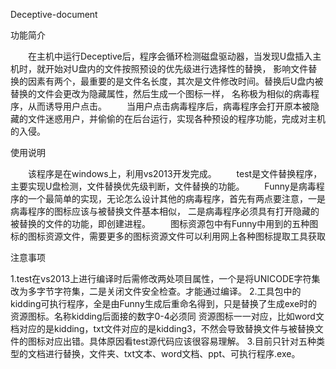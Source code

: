 ﻿Deceptive-document

功能简介

　　在主机中运行Deceptive后，程序会循环检测磁盘驱动器，当发现U盘插入主机时，就开始对U盘内的文件按照预设的优先级进行选择性的替换，
影响文件替换的因素有两个，最重要的是文件名长度，其次是文件修改时间。替换后U盘内被替换的文件会更改为隐藏属性，然后生成一个图标一样，
名称极为相似的病毒程序，从而诱导用户点击。
　　当用户点击病毒程序后，病毒程序会打开原本被隐藏的文件迷惑用户，并偷偷的在后台运行，实现各种预设的程序功能，完成对主机的入侵。

使用说明

　　该程序是在windows上，利用vs2013开发完成。
　　test是文件替换程序，主要实现U盘检测，文件替换优先级判断，文件替换的功能。
　　Funny是病毒程序的一个最简单的实现，无论怎么设计其他的病毒程序，首先有两点要注意，一是病毒程序的图标应该与被替换文件基本相似，
二是病毒程序必须具有打开隐藏的被替换的文件的功能，即创建进程。
　　图标资源包中有Funny中用到的五种图标的图标资源文件，需要更多的图标资源文件可以利用网上各种图标提取工具获取

注意事项

   1.test在vs2013上进行编译时后需修改两处项目属性，一个是将UNICODE字符集改为多字节字符集，二是关闭文件安全检查。才能通过编译。
   2.工具包中的kidding可执行程序，全是由Funny生成后重命名得到，只是替换了生成exe时的资源图标。名称kidding后面接的数字0-4必须同
   资源图标一一对应，比如word文档对应的是kidding，txt文件对应的是kidding3，不然会导致替换文件与被替换文件的图标对应出错。具体原因看test源代码应该很容易理解。
   3.目前只针对五种类型的文档进行替换，文件夹、txt文本、word文档、ppt、可执行程序.exe。
